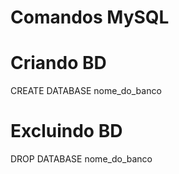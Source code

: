 <h1>Comandos MySQL</h1>

# Criando BD
CREATE DATABASE nome_do_banco

# Excluindo BD
DROP DATABASE nome_do_banco